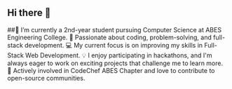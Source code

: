 ## Hi there 👋
##🌱 I’m currently a 2nd-year student pursuing Computer Science at ABES Engineering College.
🚀 Passionate about coding, problem-solving, and full-stack development.
💻 My current focus is on improving my skills in Full-Stack Web Development.
💡 I enjoy participating in hackathons, and I'm always eager to work on exciting projects that challenge me to learn more.
🤝 Actively involved in CodeChef ABES Chapter and love to contribute to open-source communities.
<!--
**Ananya818181/Ananya818181** is a ✨ _special_ ✨ repository because its `README.md` (this file) appears on your GitHub profile.

Here are some ideas to get you started:

- 🔭 I’m currently working on ...
- 🌱 I’m currently learning ...
- 👯 I’m looking to collaborate on ...
- 🤔 I’m looking for help with ...
- 💬 Ask me about ...
- 📫 How to reach me: ...
- 😄 Pronouns: ...
- ⚡ Fun fact: ...
-->
